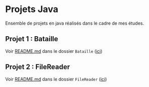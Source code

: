 # Projets Java

Ensemble de projets en java réalisés dans le cadre de mes études.

## Projet 1 : Bataille

Voir [README.md](src/Bataille/README.md) dans le dossier `Bataille` ([ici](src/Bataille))

## Projet 2 : FileReader

Voir [README.md](src/FileReader/README.md) dans le dossier `FileReader` ([ici](src/FileReader))